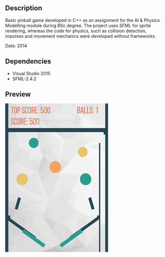 ## Description 

Basic pinball game developed in C++ as an assignment for the AI &amp; Physics Modelling module during BSc degree. 
The project uses SFML for sprite rendering, whereas the code for physics, such as collision detection, impulses and movement mechanics were developed without frameworks. 

Date: 2014


## Dependencies

- Visual Studio 2015
- SFML-2.4.2

## Preview 

![](resources/pinball.gif)


